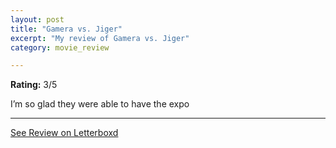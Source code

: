 ```yaml
---
layout: post
title: "Gamera vs. Jiger"
excerpt: "My review of Gamera vs. Jiger"
category: movie_review

---
```


**Rating:** 3/5

I’m so glad they were able to have the expo

<hr>

[See Review on Letterboxd](https://boxd.it/3YE4Jt)
